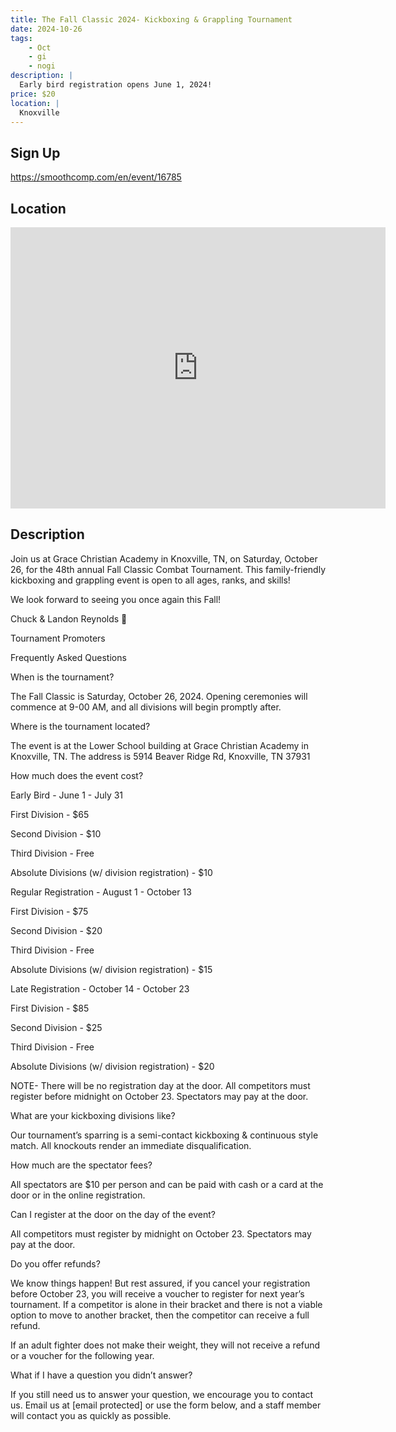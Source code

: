 ```yaml
---
title: The Fall Classic 2024- Kickboxing & Grappling Tournament
date: 2024-10-26
tags:
    - Oct
    - gi 
    - nogi 
description: |
  Early bird registration opens June 1, 2024!
price: $20
location: |
  Knoxville
---
```

## Sign Up
https://smoothcomp.com/en/event/16785

## Location
<iframe src="https://www.google.com/maps/embed?pb=!1m18!1m12!1m3!1d12345.6789!2d-84.0755675!3d35.9887625!2m3!1f0!2f0!3f0!3m2!1i1024!2i768!4f13.1!3m3!1m2!1s0x0%3A0x0!2z35.9887625!5e0!3m2!1sen!2sus!4v1234567890" width="600" height="450" style="border:0;" allowfullscreen="" loading="lazy"></iframe>

## Description
Join us at Grace Christian Academy in Knoxville, TN, on Saturday, October 26, for the 48th annual Fall Classic Combat Tournament. This family-friendly kickboxing and grappling event is open to all ages, ranks, and skills!


We look forward to seeing you once again this Fall!


Chuck & Landon Reynolds 🦅


Tournament Promoters


Frequently Asked Questions


When is the tournament?


The Fall Classic is Saturday, October 26, 2024. Opening ceremonies will commence at 9-00 AM, and all divisions will begin promptly after.


Where is the tournament located?


The event is at the Lower School building at Grace Christian Academy in Knoxville, TN. The address is 5914 Beaver Ridge Rd, Knoxville, TN 37931


How much does the event cost?


Early Bird - June 1 - July 31


First Division - $65


Second Division - $10


Third Division - Free


Absolute Divisions (w/ division registration) - $10


Regular Registration - August 1 - October 13


First Division - $75


Second Division - $20


Third Division - Free


Absolute Divisions (w/ division registration) - $15


Late Registration - October 14 - October 23


First Division - $85


Second Division - $25


Third Division - Free


Absolute Divisions (w/ division registration) - $20


NOTE- There will be no registration day at the door. All competitors must register before midnight on October 23. Spectators may pay at the door.


What are your kickboxing divisions like?


Our tournament’s sparring is a semi-contact kickboxing & continuous style match. All knockouts render an immediate disqualification.


How much are the spectator fees?


All spectators are $10 per person and can be paid with cash or a card at the door or in the online registration.


Can I register at the door on the day of the event?


All competitors must register by midnight on October 23. Spectators may pay at the door.


Do you offer refunds?


We know things happen! But rest assured, if you cancel your registration before October 23, you will receive a voucher to register for next year’s tournament. If a competitor is alone in their bracket and there is not a viable option to move to another bracket, then the competitor can receive a full refund.


If an adult fighter does not make their weight, they will not receive a refund or a voucher for the following year.


What if I have a question you didn’t answer?


If you still need us to answer your question, we encourage you to contact us. Email us at [email protected] or use the form below, and a staff member will contact you as quickly as possible.